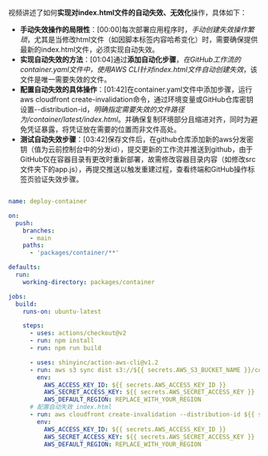 

视频讲述了如何**实现对index.html文件的自动失效、无效化**操作，具体如下：


- **手动失效操作的局限性**：[00:00]每次部署应用程序时，*手动创建失效操作繁琐*，尤其是当修改html文件（如因脚本标签内容哈希变化）时，需要确保提供最新的index.html文件，必须实现自动失效。
- **实现自动失效的方法**：[01:04]通过**添加自动化步骤**，*在GitHub工作流的container.yaml文件中，使用AWS CLI针对index.html文件自动创建失效*，该文件是唯一需要失效的文件。
- **配置自动失效的具体操作**：[01:42]在container.yaml文件中添加步骤，运行aws cloudfront create-invalidation命令，通过环境变量或GitHub仓库密钥设置--distribution-id，*明确指定需要失效的文件路径为/container/latest/index.html*。并确保复制环境部分且缩进对齐，同时为避免凭证暴露，将凭证放在需要的位置而非文件高处。
- **测试自动失效步骤**：[03:42]保存文件后，在github仓库添加新的aws分发密钥（值为云前控制台中的分发id），提交更新的工作流并推送到github，由于GitHub仅在容器目录有更改时重新部署，故需修改容器目录内容（如修改src文件夹下的app.js），再提交推送以触发重建过程，查看终端和GitHub操作标签页验证失效步骤。

```yaml

name: deploy-container

on:
  push:
    branches:
      - main
    paths:
      - 'packages/container/**'

defaults:
  run:
    working-directory: packages/container

jobs:
  build:
    runs-on: ubuntu-latest

    steps:
      - uses: actions/checkout@v2
      - run: npm install
      - run: npm run build

      - uses: shinyinc/action-aws-cli@v1.2
      - run: aws s3 sync dist s3://${{ secrets.AWS_S3_BUCKET_NAME }}/container/latest
        env:
          AWS_ACCESS_KEY_ID: ${{ secrets.AWS_ACCESS_KEY_ID }}
          AWS_SECRET_ACCESS_KEY: ${{ secrets.AWS_SECRET_ACCESS_KEY }}
          AWS_DEFAULT_REGION: REPLACE_WITH_YOUR_REGION
      # 配置自动失效 index.html
      - run: aws cloudfront create-invalidation --distribution-id ${{ secrets.AWS_DISTRIBUTION_ID }} --paths "/container/latest/index.html"
        env:
          AWS_ACCESS_KEY_ID: ${{ secrets.AWS_ACCESS_KEY_ID }}
          AWS_SECRET_ACCESS_KEY: ${{ secrets.AWS_SECRET_ACCESS_KEY }}
          AWS_DEFAULT_REGION: REPLACE_WITH_YOUR_REGION
```